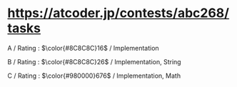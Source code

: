 # https://atcoder.jp/contests/abc268/tasks

A / Rating : $\color{#8C8C8C}16$ / Implementation

B / Rating : $\color{#8C8C8C}26$ / Implementation, String

C / Rating : $\color{#980000}676$ / Implementation, Math
